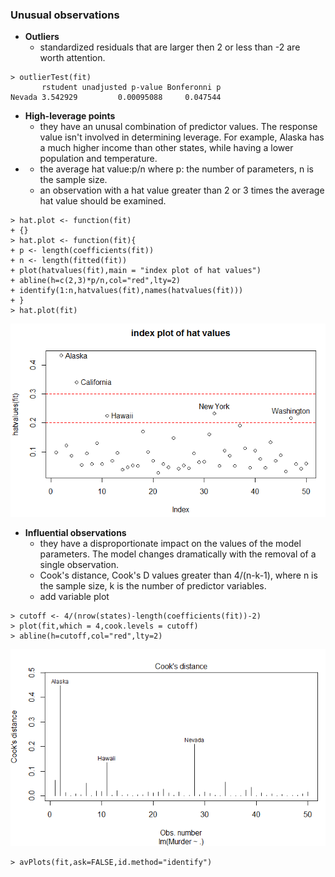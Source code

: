 ### Unusual observations

* **Outliers**
  * standardized residuals that are larger then 2 or less than -2 are worth attention.

```
> outlierTest(fit)
       rstudent unadjusted p-value Bonferonni p
Nevada 3.542929         0.00095088     0.047544
```

* **High-leverage points**
  * they have an unusal combination of predictor values. The response value isn't involved in determining leverage. For example, Alaska has a much higher income than other states, while having a lower population and temperature.
* * the average hat value:p/n where p: the number of parameters, n is the sample size.
  * an observation with a hat value greater than 2 or 3 times the average hat value should be examined.

```
> hat.plot <- function(fit)
+ {}
> hat.plot <- function(fit){
+ p <- length(coefficients(fit))
+ n <- length(fitted(fit))
+ plot(hatvalues(fit),main = "index plot of hat values")
+ abline(h=c(2,3)*p/n,col="red",lty=2)
+ identify(1:n,hatvalues(fit),names(hatvalues(fit)))
+ }
> hat.plot(fit)
```

![](/ch7-regression/highleverage.PNG)

* **Influential observations**
  * they have a disproportionate impact on the values of the model parameters. The model changes dramatically with the removal of a single observation.
  * Cook's distance, Cook's D values greater than 4/\(n-k-1\), where n is the sample size, k is the number of predictor variables.
  * add variable plot

```
> cutoff <- 4/(nrow(states)-length(coefficients(fit))-2)
> plot(fit,which = 4,cook.levels = cutoff)
> abline(h=cutoff,col="red",lty=2)
```

![](/ch7-regression/cookd.PNG)

```
> avPlots(fit,ask=FALSE,id.method="identify")
```



